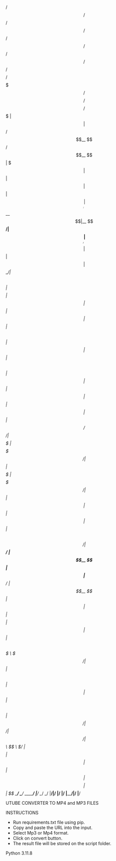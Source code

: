 
 /$$   /$$  /$$$$$$   /$$$$$$  /$$   /$$ /$$    /$$ /$$$$$$$$ /$$$$$$$  /$$$$$$$$ /$$$$$$$$ /$$$$$$$ 
| $$  | $$ /$$__  $$ /$$__  $$| $$$ | $$| $$   | $$| $$_____/| $$__  $$|__  $$__/| $$_____/| $$__  $$
| $$  | $$| $$  \__/| $$  \ $$| $$$$| $$| $$   | $$| $$      | $$  \ $$   | $$   | $$      | $$  \ $$
| $$  | $$| $$      | $$  | $$| $$ $$ $$|  $$ / $$/| $$$$$   | $$$$$$$/   | $$   | $$$$$   | $$$$$$$/
| $$  | $$| $$      | $$  | $$| $$  $$$$ \  $$ $$/ | $$__/   | $$__  $$   | $$   | $$__/   | $$__  $$
| $$  | $$| $$    $$| $$  | $$| $$\  $$$  \  $$$/  | $$      | $$  \ $$   | $$   | $$      | $$  \ $$
|  $$$$$$/|  $$$$$$/|  $$$$$$/| $$ \  $$   \  $/   | $$$$$$$$| $$  | $$   | $$   | $$$$$$$$| $$  | $$
 \______/  \______/  \______/ |__/  \__/    \_/    |________/|__/  |__/   |__/   |________/|__/  |__/
                                                                                                     
                                                                                                     
                                                                                                     
UTUBE CONVERTER TO MP4 and MP3 FILES

INSTRUCTIONS
- Run requirements.txt file using pip.
- Copy and paste the URL into the input.
- Select Mp3 or Mp4 format.
- Click on convert button.
- The result file will be stored on the script folder.

Python 3.11.8
